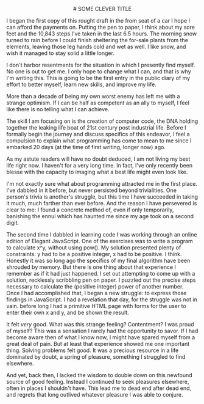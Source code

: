 <p style="text-align: center"> # SOME CLEVER TITLE</p>

  I began the first copy of this rought draft in the from seat of a car I hope I can afford the payments on. Putting the pen to paper, I think about my sore feet and the 10,843 steps I've taken in the last 6.5 hours. The morning snow turned to rain before I could finish sheltering the for-sale plants from the elements, leaving those leg hands cold and wet as well. I like snow, and wish it managed to stay solid a little longer.
  
  I don't harbor resentments for the situation in which I presently find myself. No one is out to get me. I only hope to change what I can, and that is why I'm writing this. This is going to be the first entry in the public diary of my effort to better myself, learn new skills, and improve my life.
  
  More than a decade of being my own worst enemy has left me with a strange optimism. If I can be half as competent as an ally to myself, I feel like there is no telling what I can achieve.
  
  The skill I am focusing on is the creation of computer code, the DNA holding together the leaking life boat of 21st century post industrial life. Before I formally begin the journey and discuss specifics of this endeavor, I feel a compulsion to explain what programming has come to mean to me since I embarked 20 days (at the time of first writing, longer now) ago.
  
  As my astute readers will have no doubt deduced, I am not living my best life right now. I haven't for a very long time. In fact, I've only recently been blesse with the capacity to imaging what a best life might even look like.
  
  I'm not exactly sure what about programming attracted me in the first place. I've dabbled in it before, but never persisted beyond trivialities. One person's trivia is another's struggle, but this time I have succeeded in taking it much, much farther than ever before. And the reason I have persevered is clear to me: I found a concrete method of, even if only temporarily, banishing the ennui which has haunted me since my age took on a second digit.
  
  [comment]: <> (insert picture of dopamine here, maybe)
  
  The second time I dabbled in learning code I was working through an online edition of Elegant JavaScript. One of the exercises was to write a program to calculate x^y, without using pow(). My solution presented plenty of constraints: y had to be a positive integer, x had to be positive. I think. Honestly it was so long ago the specifics of my final algorithm have been shrouded by memory. But there is one thing about that experience I remember as if it had just happened. I set out attempting to come up with a solution, recklessly scribbling pen on paper. I puzzled out the precise steps necessary to calculate the (positive integer) power of another number. Once I had accomplished that, I began a new struggle: to express those findings in JavaScript. I had a revelation that day, for the struggle was not in vain. before long I had a primitive HTML page with forms for the user to enter their own x and y, and be shown the result. 
  
  It felt _very_ good. What was this strange feeling? Contentment? I was proud of myself? This was a sensation I rarely had the opportunity to savor. If I had become aware then of what I know now, I might have spared myself from a great deal of pain. But at least that experience showed me one important thing. Solving problems felt good. It was a precious resource in a life dominated by doubt, a spring of pleasure, something I struggled to find elsewhere.
  
  And yet, back then, I lacked the wisdom to double down on this newfound source of good feeling. Instead I continued to seek pleasures elsewhere, often in places I shouldn't have. This lead me to dead end after dead end, and regrets that long outlived whatever pleasure I was able to conjure.
  
